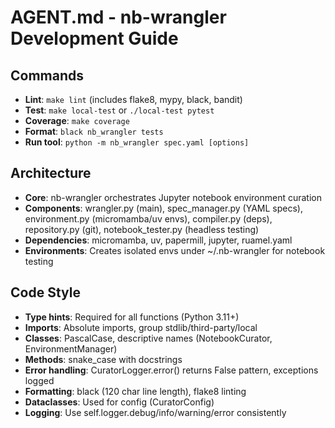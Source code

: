 # AGENT.md - nb-wrangler Development Guide

## Commands
- **Lint**: `make lint` (includes flake8, mypy, black, bandit)
- **Test**: `make local-test` or `./local-test pytest` 
- **Coverage**: `make coverage`
- **Format**: `black nb_wrangler tests`
- **Run tool**: `python -m nb_wrangler spec.yaml [options]`

## Architecture
- **Core**: nb-wrangler orchestrates Jupyter notebook environment curation
- **Components**: wrangler.py (main), spec_manager.py (YAML specs), environment.py (micromamba/uv envs), compiler.py (deps), repository.py (git), notebook_tester.py (headless testing)
- **Dependencies**: micromamba, uv, papermill, jupyter, ruamel.yaml
- **Environments**: Creates isolated envs under ~/.nb-wrangler for notebook testing

## Code Style
- **Type hints**: Required for all functions (Python 3.11+)
- **Imports**: Absolute imports, group stdlib/third-party/local
- **Classes**: PascalCase, descriptive names (NotebookCurator, EnvironmentManager)
- **Methods**: snake_case with docstrings
- **Error handling**: CuratorLogger.error() returns False pattern, exceptions logged
- **Formatting**: black (120 char line length), flake8 linting
- **Dataclasses**: Used for config (CuratorConfig)
- **Logging**: Use self.logger.debug/info/warning/error consistently
